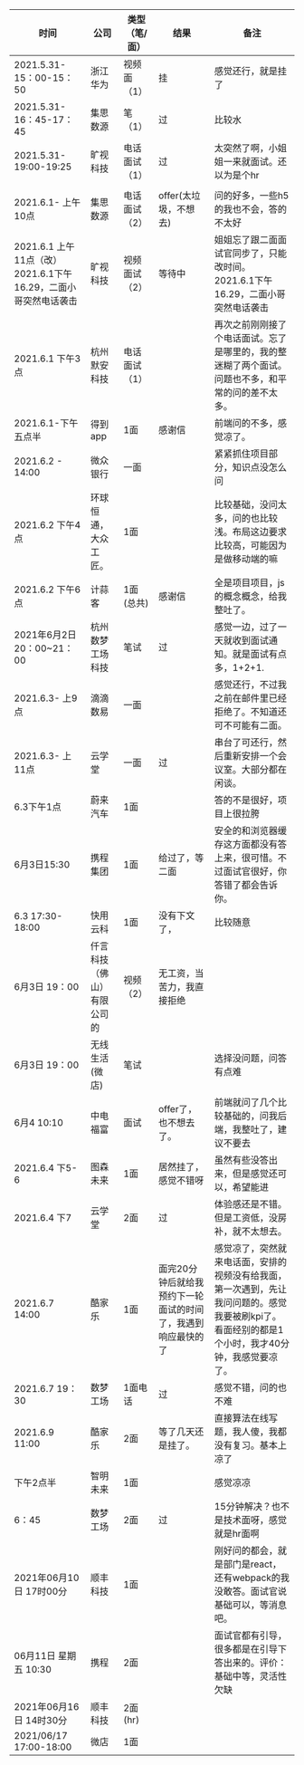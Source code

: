 

| 时间                                                         | 公司                       | 类型（笔/面） | 结果                                                         | 备注                                                         |
| ------------------------------------------------------------ | -------------------------- | ------------- | ------------------------------------------------------------ | ------------------------------------------------------------ |
| 2021.5.31-15：00-15：50                                      | 浙江华为                   | 视频面（1）   | 挂                                                           | 感觉还行，就是挂了                                           |
| 2021.5.31-16：45-17：45                                      | 集思数源                   | 笔（1）       | 过                                                           | 比较水                                                       |
| 2021.5.31- 19:00-19:25                                       | 旷视科技                   | 电话面试（1） | 过                                                           | 太突然了啊，小姐姐一来就面试。还以为是个hr                   |
|                                                              |                            |               |                                                              |                                                              |
| 2021.6.1- 上午10点                                           | 集思数源                   | 电话面试（2） | offer(太垃圾，不想去)                                        | 问的好多，一些h5的我也不会，答的不太好                       |
| 2021.6.1  上午11点（改）2021.6.1下午 16.29，二面小哥突然电话袭击 | 旷视科技                   | 视频面试（2） | 等待中                                                       | 姐姐忘了跟二面面试官同步了，只能改时间。2021.6.1下午 16.29，二面小哥突然电话袭击 |
| 2021.6.1  下午3点                                            | 杭州默安科技               | 电话面试（1） |                                                              | 再次之前刚刚接了个电话面试。忘了是哪里的，我的整迷糊了两个面试。问题也不多，和平常的问的差不太多。 |
| 2021.6.1-下午五点半                                          | 得到app                    | 1面           | 感谢信                                                       | 前端问的不多，感觉凉了。                                     |
| 2021.6.2 - 14:00                                             | 微众银行                   | 一面          |                                                              | 紧紧抓住项目部分，知识点没怎么问                             |
| 2021.6.2  下午4点                                            | 环球恒通，大众工匠。       | 1面           |                                                              | 比较基础，没问太多，问的也比较浅。布局这边要求比较高，可能因为是做移动端的嘛 |
| 2021.6.2 下午6点                                             | 计蒜客                     | 1面(总共)     | 感谢信                                                       | 全是项目项目，js的概念概念，给我整吐了。                     |
| 2021年6月2日 20：00~21：00                                   | 杭州数梦工场科技           | 笔试          | 过                                                           | 感觉一边，过了一天就收到面试通知。就是面试有点多，1+2+1.     |
| 2021.6.3- 上9点                                              | 滴滴数易                   | 一面          |                                                              | 感觉还行，不过我之前在邮件里已经拒绝了。不知道还可不可能有二面。 |
| 2021.6.3- 上11点                                             | 云学堂                     | 一面          | 过                                                           | 串台了可还行，然后重新安排一个会议室。大部分都在闲谈。       |
| 6.3下午1点                                                   | 蔚来汽车                   | 1面           |                                                              | 答的不是很好，项目上很拉胯                                   |
| 6月3日15:30                                                  | 携程集团                   | 1面           | 给过了，等二面                                               | 安全的和浏览器缓存这方面都没有答上来，很可惜。不过面试官很好，你答错了都会告诉你。 |
| 6.3 17:30-18:00                                              | 快用云科                   | 1面           | 没有下文了，                                                 | 比较随意                                                     |
| 6月3日 19：00                                                | 仟言科技（佛山）有限公司的 | 视频（2）     | 无工资，当苦力，我直接拒绝                                   |                                                              |
| 6月3日 19：00                                                | 无线生活(微店)             | 笔试          |                                                              | 选择没问题，问答有点难                                       |
| 6月4 10:10                                                   | 中电福富                   | 面试          | offer了，也不想去了。                                        | 前端就问了几个比较基础的，问我后端，我整吐了，建议不要去     |
| 2021.6.4 下5-6                                               | 图森未来                   | 1面           | 居然挂了，感觉不错呀                                         | 虽然有些没答出来，但是感觉还可以，希望能进                   |
| 2021.6.4 下7                                                 | 云学堂                     | 2面           | 过                                                           | 体验感还是不错。但是工资低，没房补，就不太想去。             |
| 2021.6.7 14:00                                               | 酷家乐                     | 1面           | 面完20分钟后就给我预约下一轮面试的时间了，我遇到响应最快的了 | 感觉凉了，突然就来电话面，安排的视频没有给我面，第一次遇到，先让我问问题的。感觉我要被刷kpi了。看面经别的都是1个小时，我才40分钟，我感觉要凉了。 |
| 2021.6.7 19：30                                              | 数梦工场                   | 1面电话       | 过                                                           | 感觉不错，问的也不难                                         |
| 2021.6.9 11:00                                               | 酷家乐                     | 2面           | 等了几天还是挂了。                                           | 直接算法在线写题，我人傻，我都没有复习。基本上凉了           |
| 下午2点半                                                    | 智明未来                   | 1面           |                                                              | 感觉凉凉                                                     |
| 6：45                                                        | 数梦工场                   | 2面           | 过                                                           | 15分钟解决？也不是技术面呀，感觉就是hr面啊                   |
| 2021年06月10日 17时00分                                      | 顺丰科技                   | 1面           |                                                              | 刚好问的都会，就是部门是react，还有webpack的我没敢答。面试官说基础可以，等消息吧。 |
| 06月11日 星期五 10:30                                        | 携程                       | 2面           |                                                              | 面试官都有引导，很多都是在引导下答出来的。评价：基础中等，灵活性欠缺 |
| 2021年06月16日 14时30分                                      | 顺丰科技                   | 2面(hr)       |                                                              |                                                              |
| 2021/06/17 17:00-18:00                                       | 微店                       | 1面           |                                                              |                                                              |







